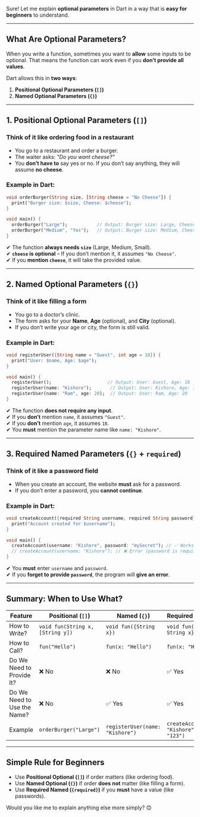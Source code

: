 Sure! Let me explain **optional parameters** in Dart in a way that is **easy for beginners** to understand.  

---

## **What Are Optional Parameters?**  
When you write a function, sometimes you want to **allow** some inputs to be optional. That means the function can work even if you **don’t provide all values**.  

Dart allows this in **two ways**:  
1. **Positional Optional Parameters (`[]`)**  
2. **Named Optional Parameters (`{}`)**  

---

## **1. Positional Optional Parameters (`[]`)**  
### **Think of it like ordering food in a restaurant**  
- You go to a restaurant and order a burger.  
- The waiter asks: *"Do you want cheese?"*  
- You **don’t have to** say yes or no. If you don’t say anything, they will assume **no cheese**.  

### **Example in Dart:**  
```dart
void orderBurger(String size, [String cheese = "No Cheese"]) {
  print("Burger size: $size, Cheese: $cheese");
}

void main() {
  orderBurger("Large");           // Output: Burger size: Large, Cheese: No Cheese
  orderBurger("Medium", "Yes");   // Output: Burger size: Medium, Cheese: Yes
}
```
✔ The function **always needs `size`** (Large, Medium, Small).  
✔ **`cheese` is optional** – If you don’t mention it, it assumes `"No Cheese"`.  
✔ If you **mention `cheese`**, it will take the provided value.  

---

## **2. Named Optional Parameters (`{}`)**
### **Think of it like filling a form**  
- You go to a doctor’s clinic.  
- The form asks for your **Name**, **Age** (optional), and **City** (optional).  
- If you don’t write your age or city, the form is still valid.  

### **Example in Dart:**  
```dart
void registerUser({String name = "Guest", int age = 18}) {
  print("User: $name, Age: $age");
}

void main() {
  registerUser();                     // Output: User: Guest, Age: 18
  registerUser(name: "Kishore");       // Output: User: Kishore, Age: 18
  registerUser(name: "Ram", age: 20);  // Output: User: Ram, Age: 20
}
```
✔ The function **does not require any input**.  
✔ If you **don’t** mention `name`, it assumes `"Guest"`.  
✔ If you **don’t** mention `age`, it assumes `18`.  
✔ You **must** mention the parameter name like `name: "Kishore"`.  

---

## **3. Required Named Parameters (`{}` + `required`)**
### **Think of it like a password field**  
- When you create an account, the website **must** ask for a password.  
- If you don’t enter a password, you **cannot continue**.  

### **Example in Dart:**  
```dart
void createAccount({required String username, required String password}) {
  print("Account created for $username");
}

void main() {
  createAccount(username: "Kishore", password: "mySecret"); // ✅ Works
  // createAccount(username: "Kishore"); // ❌ Error (password is required)
}
```
✔ You **must** enter `username` and `password`.  
✔ If you **forget to provide `password`**, the program will **give an error**.  

---

## **Summary: When to Use What?**
| Feature | Positional (`[]`) | Named (`{}`) | Required (`{}` + `required`) |
|---------|-----------------|--------------|---------------------------|
| How to Write? | `void fun(String x, [String y])` | `void fun({String x})` | `void fun({required String x})` |
| How to Call? | `fun("Hello")` | `fun(x: "Hello")` | `fun(x: "Hello")` |
| Do We Need to Provide It? | ❌ No | ❌ No | ✅ Yes |
| Do We Need to Use the Name? | ❌ No | ✅ Yes | ✅ Yes |
| Example | `orderBurger("Large")` | `registerUser(name: "Kishore")` | `createAccount(username: "Kishore", password: "123")` |

---

## **Simple Rule for Beginners**  
- Use **Positional Optional (`[]`)** if order matters (like ordering food).  
- Use **Named Optional (`{}`)** if order **does not** matter (like filling a form).  
- Use **Required Named (`{required}`)** if you **must** have a value (like passwords).  

Would you like me to explain anything else more simply? 😊
